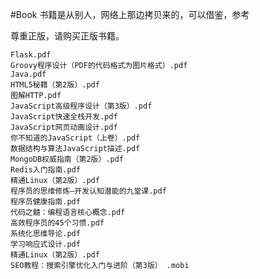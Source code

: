 #Book 书籍是从别人，网络上那边拷贝来的，可以借鉴，参考

尊重正版，请购买正版书籍。

	Flask.pdf
	Groovy程序设计（PDF的代码格式为图片格式）.pdf
	Java.pdf
	HTML5秘籍（第2版）.pdf
	图解HTTP.pdf
	JavaScript高级程序设计（第3版）.pdf
	JavaScript快速全栈开发.pdf
	JavaScript网页动画设计.pdf
	你不知道的JavaScript（上卷）.pdf
	数据结构与算法JavaScript描述.pdf
	MongoDB权威指南（第2版）.pdf
	Redis入门指南.pdf
	精通Linux（第2版）.pdf
	程序员的思维修炼—开发认知潜能的九堂课.pdf
	程序员健康指南.pdf
	代码之髓：编程语言核心概念.pdf
	高效程序员的45个习惯.pdf
	系统化思维导论.pdf
	学习响应式设计.pdf
	精通Linux（第2版）.pdf
	SEO教程：搜索引擎优化入门与进阶（第3版） .mobi

